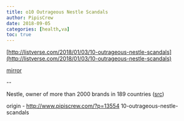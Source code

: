 ```yaml
---
title: o10 Outrageous Nestle Scandals
author: PipisCrew
date: 2018-09-05
categories: [health,va]
toc: true
---
```


[http://listverse.com/2018/01/03/10-outrageous-nestle-scandals](http://listverse.com/2018/01/03/10-outrageous-nestle-scandals)

[mirror](http://docdroid.net/PlowWKp)

--

Nestle, owner of more than 2000 brands in 189 countries ([src](https://www.smh.com.au/politics/federal/nestle-says-slavery-reporting-requirements-could-cost-customers-20180816-p4zy5l.html))

origin - http://www.pipiscrew.com/?p=13554 10-outrageous-nestle-scandals